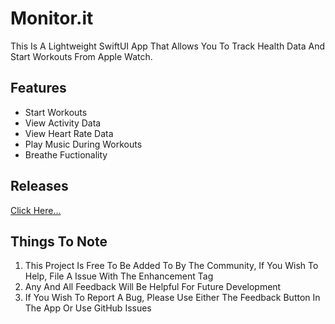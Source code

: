 # Monitor.it

This Is A Lightweight SwiftUI App That Allows You To Track Health Data And Start Workouts From Apple Watch.

## **Features**

- Start Workouts
- View Activity Data
- View Heart Rate Data
- Play Music During Workouts
- Breathe Fuctionality

## Releases

[Click Here...](https://github.com/markydoodled/Monitor.it/releases)

## **Things To Note**

 1. This Project Is Free To Be Added To By The Community, If You Wish To Help, File A Issue With The Enhancement Tag
 2. Any And All Feedback Will Be Helpful For Future Development
 3. If You Wish To Report A Bug, Please Use Either The Feedback Button In The App Or Use GitHub Issues
